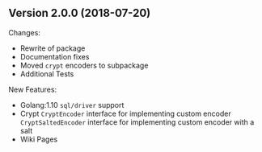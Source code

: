 ## Version 2.0.0 (2018-07-20)

Changes:

- Rewrite of package
- Documentation fixes
- Moved `crypt` encoders to subpackage
- Additional Tests

New Features:

- Golang:1.10 `sql/driver` support
- Crypt
    `CryptEncoder` interface for implementing custom encoder
    `CryptSaltedEncoder` interface for implementing custom encoder with a salt
- Wiki Pages
